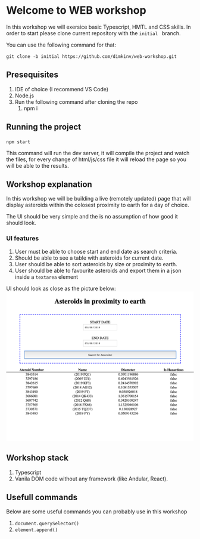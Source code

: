 # Welcome to WEB workshop
In this workshop we will exersice basic Typescript, HMTL and CSS skills. 
In order to start please clone current repository with the `initial ` branch.

You can use the following command for that:
```
git clone -b initial https://github.com/dimkinv/web-workshop.git
```

## Presequisites
1. IDE of choice (I recommend VS Code)
1. Node.js
1. Run the following command after cloning the repo
    1. npm i

## Running the project
`npm start`

This command will run the dev server, it will compile the project and watch the files, for every change of html/js/css file it will reload the page so you will be able to the results. 

## Workshop explanation
In this workshop we will be building a live (remotely updated) page that will display asteroids within the colosest proximity to earth for a day of choice.

The UI should be very simple and the is no assumption of how good it should look.

### UI features
1. User must be able to choose start and end date as search criteria.
1. Should be able to see a table with asteroids for current date.
1. User should be able to sort asteroids by size or proximity to earth.
1. User should be able to favourite asteroids and export them in a json inside a `textarea` element

UI should look as close as the picture below:
![example](example.png)

## Workshop stack
1. Typescript
1. Vanila DOM code without any framework (like Andular, React).

## Usefull commands
Below are some useful commands you can probably use in this workshop
1. `document.querySelector()`
1. `element.append()`